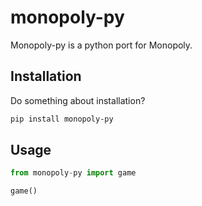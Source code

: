 # monopoly-py

Monopoly-py is a python port for Monopoly.

## Installation

Do something about installation?

```bash
pip install monopoly-py
```

## Usage

```python
from monopoly-py import game

game()
```

